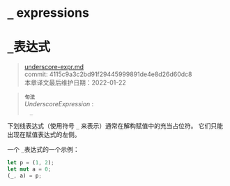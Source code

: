 # `_` expressions
# `_`表达式

>[underscore-expr.md](https://github.com/rust-lang/reference/blob/master/src/expressions/operator-expr.md)\
>commit: 4115c9a3c2bd91f29445999891de4e8d26d60dc8 \
>本章译文最后维护日期：2022-01-22

> **<sup>句法</sup>**\
> _UnderscoreExpression_ :\
> &nbsp;&nbsp; `_`

下划线表达式（使用符号 `_` 来表示）通常在解构赋值中的充当占位符。
它们只能出现在赋值表达式的左侧。

一个 `_`表达式的一个示例：

```rust
let p = (1, 2);
let mut a = 0;
(_, a) = p;
```
